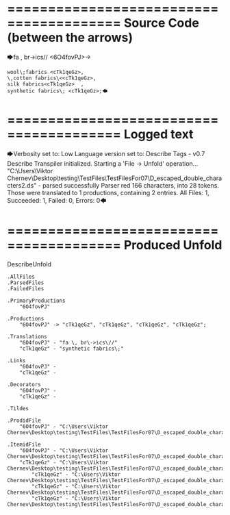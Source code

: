 ========================================
Source Code (between the arrows)
========================================

🡆fa \, br\->ics\// <6O4fovPJ>->

    wool\;fabrics <cTk1qeGz>,
    \,cotton fabrics\<<cTk1qeGz>,
    silk fabrics<cTk1qeGz>  ,
    synthetic fabrics\; <cTk1qeGz>;🡄

========================================
Logged text
========================================

🡆Verbosity set to: Low
Language version set to: Describe Tags - v0.7
Describe Transpiler initialized.
Starting a 'File -> Unfold' operation...
"C:\Users\Viktor Chernev\Desktop\testing\TestFiles\TestFilesFor07\D_escaped_double_characters2.ds" - parsed successfully
Parser red 166 characters, into 28 tokens.
Those were translated to 1 productions, containing 2 entries.
All Files: 1, Succeeded: 1, Failed: 0, Errors: 0🡄

========================================
Produced Unfold
========================================

DescribeUnfold

    .AllFiles
    .ParsedFiles
    .FailedFiles

    .PrimaryProductions
        "6O4fovPJ" 

    .Productions
        "6O4fovPJ" -> "cTk1qeGz", "cTk1qeGz", "cTk1qeGz", "cTk1qeGz";

    .Translations
        "6O4fovPJ" - "fa \, br\->ics\//"
        "cTk1qeGz" - "synthetic fabrics\;"

    .Links
        "6O4fovPJ" - 
        "cTk1qeGz" - 

    .Decorators
        "6O4fovPJ" - 
        "cTk1qeGz" - 

    .Tildes

    .ProdidFile
        "6O4fovPJ" - "C:\Users\Viktor Chernev\Desktop\testing\TestFiles\TestFilesFor07\D_escaped_double_characters2.ds"

    .ItemidFile
        "6O4fovPJ" - "C:\Users\Viktor Chernev\Desktop\testing\TestFiles\TestFilesFor07\D_escaped_double_characters2.ds"
        "cTk1qeGz" - "C:\Users\Viktor Chernev\Desktop\testing\TestFiles\TestFilesFor07\D_escaped_double_characters2.ds"
            "cTk1qeGz" - "C:\Users\Viktor Chernev\Desktop\testing\TestFiles\TestFilesFor07\D_escaped_double_characters2.ds"
            "cTk1qeGz" - "C:\Users\Viktor Chernev\Desktop\testing\TestFiles\TestFilesFor07\D_escaped_double_characters2.ds"
            "cTk1qeGz" - "C:\Users\Viktor Chernev\Desktop\testing\TestFiles\TestFilesFor07\D_escaped_double_characters2.ds"

